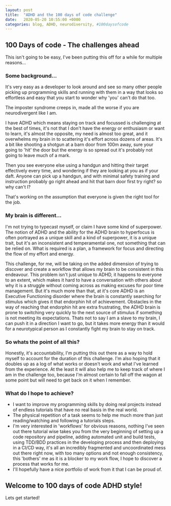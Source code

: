 ```yaml
---
layout: post
title:  "ADHD and the 100 days of code challenge"
date:   2020-05-20 10:55:00 +0000
categories: blog, ADHD, neurodiversity, #100daysofcode
---
```


## 100 Days of code - The challenges ahead

This isn't going to be easy, I've been putting this off for a while for multiple reasons...

### Some background...

It's very easy as a developer to look around and see so many other people picking up programming skills and running with them in a way that looks so effortless and easy that you start to wonder why 'you' can't do that too.

The imposter syndrome creeps in, made all the worse if you are neurodivergent like I am.

I have ADHD which means staying on track and focussed is challenging at the best of times, it's not that I don't have the energy or enthusiasm or want to learn, it's almost the opposite, my need is almost too great, and it overwhelms my brain in to scattering it's effort across dozens of areas. It's a bit like shooting a shotgun at a barn door from 100m away, sure your going to 'hit' the door but the energy is so spread out it's probably not going to leave much of a mark.

Then you see everyone else using a handgun and hitting their target effectively every time, and wondering if they are looking at you as if your daft. Anyone can pick up a handgun, and with minimal safety training and instruction probably go right ahead and hit that barn door first try right? so why can't I?

That's working on the assumption that everyone is given the right tool for the job.

### My brain is different...

I'm not trying to typecast myself, or claim I have some kind of superpower. The notion of ADHD and the ability for the ADHD brain to hyperfocus is often portrayed as a unique skill and a kind of superpower, it is a unique trait, but it's an inconsistent and temperamental one, not something that can be relied on. What is required is a plan, a framework for focus and directing the flow of my effort and energy.

This challenge, for me, will be taking on the added dimension of trying to discover and create a workflow that allows my brain to be consistent in this endeavour. This problem isn't just unique to ADHD, it happens to everyone to an extent, which makes it hard to have a conversation with others about why it is a struggle without coming across as making excuses for poor time management. But it's much more than that, at it's core ADHD is an Executive Functioning disorder where the brain is constantly searching for stimulus which gives it that endorphin hit of achievement. Obstacles in the way of reaching that endorphin hit are extra frustrating, the ADHD brain is prone to switching very quickly to the next source of stimulus if something is not meeting its expectations. Thats not to say I am a slave to my brain, I can push it in a direction I want to go, but it takes more energy than it would for a neurotypical person as I constantly fight my brain to stay on track.

### So whats the point of all this?

Honestly, it's accountability, I'm putting this out there as a way to hold myself to account for the duration of this challenge. I'm also hoping that it doubles up as a log of what works or doesn't work and what I've learned from the experience. At the least it will also help me to keep track of where I am in the challenge too, because I'm almost certain to fall off the wagon at some point but will need to get back on it when I remember.

### What do I hope to achieve?

- I want to improve my programming skills by doing real projects instead of endless tutorials that have no real basis in the real world.
- The physical repetition of a task seems to help me much more than just reading/watching and following a tutorials steps.
- I'm very interested in 'workflows' for obvious reasons, nothing I've seen out there tutorial wise takes you from the very beginning of setting up a code repository and pipeline, adding automated unit and build tests, using TDD/BDD practices in the developing process and then deploying in a CI/CD way, it's all an incredibly fragmented and uncoordinated mess out there right now, with too many options and not enough consistency, this 'bothers' me as it is a blocker to my work flow, I hope to discover a process that works for me.
- I'll hopefully have a nice portfolio of work from it that I can be proud of.

## Welcome to 100 days of code ADHD style!

Lets get started!
